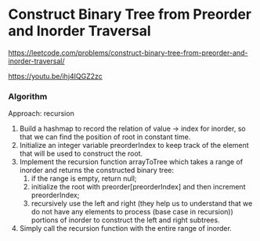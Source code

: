 # Construct Binary Tree from Preorder and Inorder Traversal

https://leetcode.com/problems/construct-binary-tree-from-preorder-and-inorder-traversal/

https://youtu.be/ihj4IQGZ2zc

### Algorithm
Approach: recursion

1. Build a hashmap to record the relation of value -> index for inorder, so that we can find the position of root in constant time.
2. Initialize an integer variable preorderIndex to keep track of the element that will be used to construct the root.
3. Implement the recursion function arrayToTree which takes a range of inorder and returns the constructed binary tree:
   1. if the range is empty, return null;
   2. initialize the root with preorder[preorderIndex] and then increment preorderIndex;
   3. recursively use the left and right (they help us to understand that we do not have any elements to process (base case in recursion)) portions of inorder to construct the left and right subtrees.
4. Simply call the recursion function with the entire range of inorder.